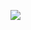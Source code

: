 <p>
	<img align="center" src="https://github-readme-stats.vercel.app/api?username=maimanazani&count_private=true&theme=darcula">
</p>
